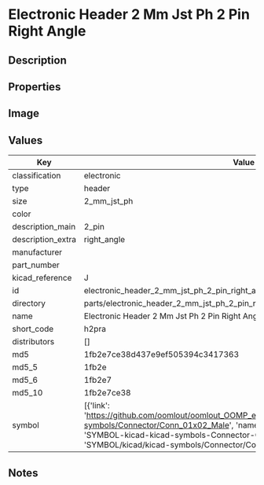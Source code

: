 # Electronic Header 2 Mm Jst Ph 2 Pin Right Angle

## Description

## Properties


## Image


## Values

| Key | Value |
| --- | --- |
| classification | electronic |
| type | header |
| size | 2_mm_jst_ph |
| color |  |
| description_main | 2_pin |
| description_extra | right_angle |
| manufacturer |  |
| part_number |  |
| kicad_reference | J |
| id | electronic_header_2_mm_jst_ph_2_pin_right_angle |
| directory | parts/electronic_header_2_mm_jst_ph_2_pin_right_angle |
| name | Electronic Header 2 Mm Jst Ph 2 Pin Right Angle |
| short_code | h2pra |
| distributors | [] |
| md5 | 1fb2e7ce38d437e9ef505394c3417363 |
| md5_5 | 1fb2e |
| md5_6 | 1fb2e7 |
| md5_10 | 1fb2e7ce38 |
| symbol | [{'link': 'https://github.com/oomlout/oomlout_OOMP_eda_V2/tree/main/SYMBOL/kicad/kicad-symbols/Connector/Conn_01x02_Male', 'name': 'Connector : Conn_01x02_Male', 'id': 'SYMBOL-kicad-kicad-symbols-Connector-Conn_01x02_Male', 'directory': 'SYMBOL/kicad/kicad-symbols/Connector/Conn_01x02_Male/'}] |

## Notes


